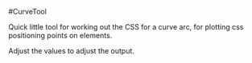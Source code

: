 #CurveTool

Quick little tool for working out the CSS for a curve arc, for plotting css positioning points on elements.

Adjust the values to adjust the output.
